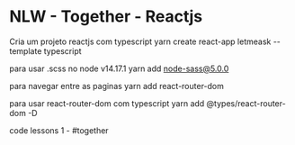 # NLW - Together - Reactjs

Cria um projeto reactjs com typescript
yarn create react-app letmeask --template typescript

para usar .scss no node v14.17.1
yarn add node-sass@5.0.0

para navegar entre as paginas
yarn add react-router-dom

para usar react-router-dom com typescript
yarn add @types/react-router-dom -D


code lessons
1 -  #together
